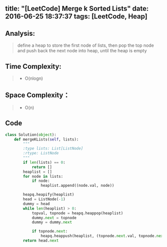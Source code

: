 title: "[LeetCode] Merge k Sorted Lists"
date: 2016-06-25 18:37:37
tags: [LeetCode, Heap]
---

## Analysis:
> define a heap to store the first node of lists, then pop the top node and push back the next node into heap, until the heap is empty

## Time Complexity:
> * O(nlogn)

## Space Complexity：
> * O(n)


## Code
```python
class Solution(object):
    def mergeKLists(self, lists):
        """
        :type lists: List[ListNode]
        :rtype: ListNode
        """
        if len(lists) == 0:
            return []
        heaplist = []
        for node in lists:
            if node:
                heaplist.append((node.val, node))

        heapq.heapify(heaplist)
        head = ListNode(-1)
        dummy = head
        while len(heaplist) > 0:
            topval, topnode = heapq.heappop(heaplist)
            dummy.next = topnode
            dummy = dummy.next

            if topnode.next:
                heapq.heappush(heaplist, (topnode.next.val, topnode.next))
        return head.next
```
